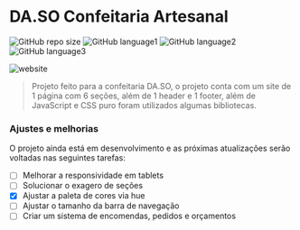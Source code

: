 # DA.SO Confeitaria Artesanal

![GitHub repo size](https://img.shields.io/github/repo-size/brinobruno/DASO-confeitaria?style=for-the-badge)
![GitHub language1](https://img.shields.io/badge/JavaScript-323330?style=for-the-badge&logo=javascript&logoColor=F7DF1E)
![GitHub language2](https://img.shields.io/badge/CSS3-1572B6?style=for-the-badge&logo=css3&logoColor=white)
![GitHub language3](https://img.shields.io/badge/HTML5-E34F26?style=for-the-badge&logo=html5&logoColor=white)

![website](https://user-images.githubusercontent.com/81701584/129648339-41ee78da-7613-447a-9f81-309296d70883.png)

> Projeto feito para a confeitaria DA.SO, o projeto conta com um site de 1 página com 6 seções, além de 1 header e 1 footer,
além de JavaScript e CSS puro foram utilizados algumas bibliotecas.

### Ajustes e melhorias

O projeto ainda está em desenvolvimento e as próximas atualizações serão voltadas nas seguintes tarefas:

- [ ] Melhorar a responsividade em tablets
- [ ] Solucionar o exagero de seções
- [x] Ajustar a paleta de cores via hue
- [ ] Ajustar o tamanho da barra de navegação
- [ ] Criar um sistema de encomendas, pedidos e orçamentos
